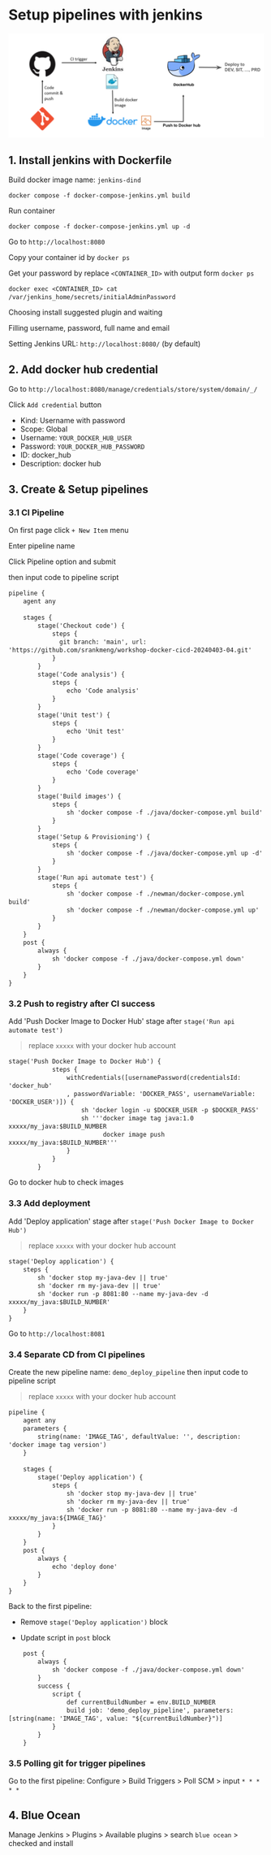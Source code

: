 # Setup pipelines with jenkins

![Pipeline flow](pipeline-flow.png)

## 1. Install jenkins with Dockerfile

Build docker image name: `jenkins-dind`

```
docker compose -f docker-compose-jenkins.yml build  
```

Run container
```
docker compose -f docker-compose-jenkins.yml up -d
```

Go to `http://localhost:8080`

Copy your container id by `docker ps`

Get your password by replace `<CONTAINER_ID>` with output form `docker ps`

```
docker exec <CONTAINER_ID> cat /var/jenkins_home/secrets/initialAdminPassword
```

Choosing install suggested plugin and waiting

Filling username, password, full name and email 

Setting Jenkins URL: `http://localhost:8080/` (by default)

## 2. Add docker hub credential
Go to `http://localhost:8080/manage/credentials/store/system/domain/_/`

Click `Add credential` button

- Kind: Username with password
- Scope: Global
- Username: `YOUR_DOCKER_HUB_USER`
- Password: `YOUR_DOCKER_HUB_PASSWORD`
- ID: docker_hub
- Description: docker hub

## 3. Create & Setup pipelines

### 3.1 CI Pipeline

On first page click `+ New Item` menu

Enter pipeline name

Click Pipeline option and submit 

then input code to pipeline script

```
pipeline {
    agent any

    stages {
        stage('Checkout code') {
            steps {
              git branch: 'main', url: 'https://github.com/srankmeng/workshop-docker-cicd-20240403-04.git'
            }
        }
        stage('Code analysis') {
            steps {
                echo 'Code analysis'
            }
        }
        stage('Unit test') {
            steps {
                echo 'Unit test'
            }
        }
        stage('Code coverage') {
            steps {
                echo 'Code coverage'
            }
        }
        stage('Build images') {
            steps {
                sh 'docker compose -f ./java/docker-compose.yml build'
            }
        }
        stage('Setup & Provisioning') {
            steps {
                sh 'docker compose -f ./java/docker-compose.yml up -d'
            }
        }
        stage('Run api automate test') {
            steps {
                sh 'docker compose -f ./newman/docker-compose.yml build'
                sh 'docker compose -f ./newman/docker-compose.yml up'
            }
        }
    }
    post {
        always {
            sh 'docker compose -f ./java/docker-compose.yml down'
        }
    }
}

```


### 3.2 Push to registry after CI success

Add 'Push Docker Image to Docker Hub' stage after `stage('Run api automate test')`

>replace `xxxxx` with your docker hub account

```
stage('Push Docker Image to Docker Hub') {
            steps {
                withCredentials([usernamePassword(credentialsId: 'docker_hub'
                , passwordVariable: 'DOCKER_PASS', usernameVariable: 'DOCKER_USER')]) {
                    sh 'docker login -u $DOCKER_USER -p $DOCKER_PASS'
                    sh '''docker image tag java:1.0 xxxxx/my_java:$BUILD_NUMBER
                          docker image push xxxxx/my_java:$BUILD_NUMBER'''
                }        
            }
        }
```

Go to docker hub to check images

### 3.3 Add deployment

Add 'Deploy application' stage after `stage('Push Docker Image to Docker Hub')`

> replace `xxxxx` with your docker hub account

```
stage('Deploy application') {
    steps {
        sh 'docker stop my-java-dev || true'
        sh 'docker rm my-java-dev || true'
        sh 'docker run -p 8081:80 --name my-java-dev -d xxxxx/my_java:$BUILD_NUMBER'       
    }
}
```
Go to `http://localhost:8081`

### 3.4 Separate CD from CI pipelines
Create the new pipeline name: `demo_deploy_pipeline` then input code to pipeline script
>replace `xxxxx` with your docker hub account
```
pipeline {
    agent any
    parameters {
        string(name: 'IMAGE_TAG', defaultValue: '', description: 'docker image tag version')
    }

    stages {
        stage('Deploy application') {
            steps {
                sh 'docker stop my-java-dev || true'
                sh 'docker rm my-java-dev || true'
                sh 'docker run -p 8081:80 --name my-java-dev -d xxxxx/my_java:${IMAGE_TAG}'       
            }
        }
    }
    post {
        always {
            echo 'deploy done'
        }
    }
}

```

Back to the first pipeline:

- Remove `stage('Deploy application')` block

- Update script in `post` block
```
    post {
        always {
            sh 'docker compose -f ./java/docker-compose.yml down'
        }
        success {
            script {
                def currentBuildNumber = env.BUILD_NUMBER
                build job: 'demo_deploy_pipeline', parameters: [string(name: 'IMAGE_TAG', value: "${currentBuildNumber}")]
            }
        }
    }
```

### 3.5 Polling git for trigger pipelines
Go to the first pipeline: Configure > Build Triggers > Poll SCM > input `* * * * *`


## 4. Blue Ocean

Manage Jenkins > Plugins > Available plugins > search `blue ocean` > checked and install




